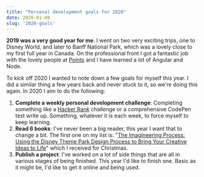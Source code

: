 ```yaml
---
title: "Personal development goals for 2020"
date: 2020-01-08
slug: '2020-goals'
---
```


**2019 was a very good year for me**. I went on two very exciting trips, one to Disney World, and later to Banff National Park, which was a lovely close to my first full year in Canada. On the professional front I got a fantastic job with the lovely people at [Points](https://points.com) and I have learned a lot of Angular and Node. 

To kick off 2020 I wanted to note down a few goals for myself this year. I did a similar thing a few years back and never stuck to it, so we're doing this again. In 2020 I aim to do the following:

1. **Complete a weekly personal development challenge**: Completing something like a [Hacker Rank](https://www.hackerrank.com/jamesrwilliams) challenge or a comprehensive CodePen test write up. Something, whatever it is each week, to force myself to keep learning.
1. **Read 6 books**: I've never been a big reader, this year I want that to change a bit. The first one on my list is: "[The Imagineering Process: Using the Disney Theme Park Design Process to Bring Your Creative Ideas to Life](https://amzn.to/2MJwu0x)" which I received for Christmas.
1. **Publish a project**: I've worked on a lot of side things that are all in various stages of being finished. This year I'd like to finish one. Basic as it might be, I'd like to get it online and being used.
